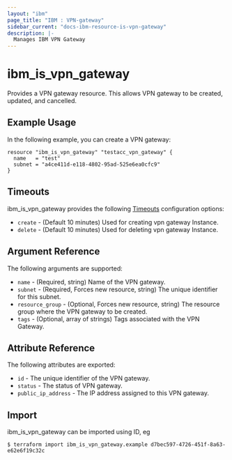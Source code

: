 ```yaml
---
layout: "ibm"
page_title: "IBM : VPN-gateway"
sidebar_current: "docs-ibm-resource-is-vpn-gateway"
description: |-
  Manages IBM VPN Gateway
---
```


# ibm\_is_vpn_gateway

Provides a VPN gateway resource. This allows VPN gateway to be created, updated, and cancelled.


## Example Usage

In the following example, you can create a VPN gateway:

```hcl
resource "ibm_is_vpn_gateway" "testacc_vpn_gateway" {
  name   = "test"
  subnet = "a4ce411d-e118-4802-95ad-525e6ea0cfc9"
}

```

## Timeouts

ibm_is_vpn_gateway provides the following [Timeouts](https://www.terraform.io/docs/configuration/resources.html#timeouts) configuration options:

* `create` - (Default 10 minutes) Used for creating vpn gateway Instance.
* `delete` - (Default 10 minutes) Used for deleting vpn gateway Instance.

## Argument Reference

The following arguments are supported:

* `name` - (Required, string) Name of the VPN gateway.
* `subnet` - (Required, Forces new resource, string) The unique identifier for this subnet.
* `resource_group` - (Optional, Forces new resource, string) The resource group where the VPN gateway to be created.
* `tags` - (Optional, array of strings) Tags associated with the VPN Gateway.

## Attribute Reference

The following attributes are exported:

* `id` - The unique identifier of the VPN gateway.
* `status` - The status of VPN gateway.
* `public_ip_address` -  The IP address assigned to this VPN gateway.


## Import

ibm_is_vpn_gateway can be imported using ID, eg

```
$ terraform import ibm_is_vpn_gateway.example d7bec597-4726-451f-8a63-e62e6f19c32c
```